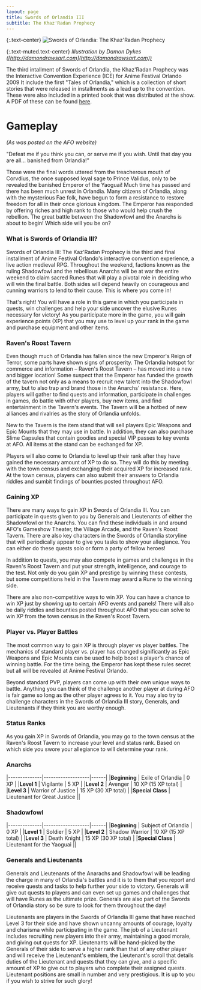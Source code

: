 ```yaml
---
layout: page
title: Swords of Orlandia III
subtitle: The Khaz'Radan Prophecy 
---
```



{:.text-center}
![Swords of Orlandia: The Khaz'Radan Prophecy ][swords-3-logo]

{:.text-muted.text-center}
*Illustration by Damon Dykes ([http://damondrawsart.com](http://damondrawsart.com))*

The third intallment of Swords of Orlandia, the Khaz'Radan Prophecy was the Interactive Convention Experience (ICE) for Anime Festival Orlando 2009
It include the first "Tales of Orlandia," which is a collection of short stories that were released in installments as a lead up to the convention. These were also included in a printed book that was distributed at the show. A PDF of these can be found <a href="http://statics.orlandia.talesoforlandia.com/past-orlandias/swords/swords-of-orlandia-3.pdf" target="_blank">here</a>.

# Gameplay

*(As was posted on the AFO website)*

"Defeat me if you think you can, or serve me if you wish. Until that day you are all… banished from Orlandia!"

Those were the final words uttered from the treacherous mouth of Corvdius, the once supposed loyal sage to Prince Validus, only to be revealed the banished Emperor of the Yaoguai! Much time has passed and there has been much unrest in Orlandia. Many citizens of Orlandia, along with the mysterious Fae folk, have begun to form a resistance to restore freedom for all in their once glorious kingdom. The Emperor has responded by offering riches and high rank to those who would help crush the rebellion. The great battle between the Shadowfowl and the Anarchs is about to begin! Which side will you be on?

### What is Swords of Orlandia III?

Swords of Orlandia III: The Kaz'Radan Prophecy is the third and final installment of Anime Festival Orlando's interactive convention experience, a live action medieval RPG. Throughout the weekend, factions known as the ruling Shadowfowl and the rebellious Anarchs will be at war the entire weekend to claim sacred Runes that will play a pivotal role in deciding who will win the final battle. Both sides will depend heavily on courageous and cunning warriors to lend to their cause. This is where you come in!

That's right! You will have a role in this game in which you participate in quests, win challenges and help your side uncover the elusive Runes necessary for victory! As you participate more in the game, you will gain experience points (XP) that you may use to level up your rank in the game and purchase equipment and other items.

### Raven's Roost Tavern

Even though much of Orlandia has fallen since the new Emperor's Reign of Terror, some parts have shown signs of prosperity. The Orlandia hotspot for commerce and information – Raven's Roost Tavern – has moved into a new and bigger location! Some suspect that the Emperor has funded the growth of the tavern not only as a means to recruit new talent into the Shadowfowl army, but to also trap and brand those in the Anarchs' resistance. Here, players will gather to find quests and information, participate in challenges in games, do battle with other players, buy new items, and find entertainment in the Tavern's events. The Tavern will be a hotbed of new alliances and rivalries as the story of Orlandia unfolds.

New to the Tavern is the item stand that will sell players Epic Weapons and Epic Mounts that they may use in battle. In addition, they can also purchase Slime Capsules that contain goodies and special VIP passes to key events at AFO. All items at the stand can be exchanged for XP.

Players will also come to Orlandia to level up their rank after they have gained the necessary amount of XP to do so. They will do this by meeting with the town census and exchanging their acquired XP for increased rank. At the town census, players can also submit their answers to Orlandia riddles and sumbit findings of bounties posted throughout AFO.

### Gaining XP

There are many ways to gain XP in Swords of Orlandia III. You can participate in quests given to you by Generals and Lieutenants of either the Shadowfowl or the Anarchs. You can find these individuals in and around AFO's Gameshow Theater, the Village Arcade, and the Raven's Roost Tavern. There are also key characters in the Swords of Orlandia storyline that will periodically appear to give you tasks to show your allegiance. You can either do these quests solo or form a party of fellow heroes!

In addition to quests, you may also compete in games and challenges in the Raven's Roost Tavern and put your strength, intelligence, and courage to the test. Not only do you gain XP and prestige by winning these contests, but some competitions held in the Tavern may award a Rune to the winning side.

There are also non-competitive ways to win XP. You can have a chance to win XP just by showing up to certain AFO events and panels! There will also be daily riddles and bounties posted throughout AFO that you can solve to win XP from the town census in the Raven's Roost Tavern.

### Player vs. Player Battles

The most common way to gain XP is through player vs player battles. The mechanics of standard player vs. player has changed significantly as Epic Weapons and Epic Mounts can be used to help boost a player's chance of winning battle. For the time being, the Emperor has kept these rules secret but all will be revealed at Anime Festival Orlando.

Beyond standard PVP, players can come up with their own unique ways to battle. Anything you can think of the challenge another player at during AFO is fair game so long as the other player agrees to it. You may also try to challenge characters in the Swords of Orlandia III story, Generals, and Lieutenants if they think you are worthy enough.

### Status Ranks

As you gain XP in Swords of Orlandia, you may go to the town census at the Raven's Roost Tavern to increase your level and status rank. Based on which side you swore your allegiance to will determine your rank.

### Anarchs

|--------------|-------------------|------|
|**Beginning** | Exile of Orlandia | 0 XP |
|**Level 1**   | Vigilante         | 5 XP |
|**Level 2**   | Avenger           | 10 XP (15 XP total) |
|**Level 3**   | Warrior of Justice | 15 XP (30 XP total) |
|**Special Class** | Lieutenant for Great Justice ||

### Shadowfowl

|--------------|-------------------|------|
|**Beginning** | Subject of Orlandia | 0 XP |
|**Level 1**   | Soldier         | 5 XP |
|**Level 2**   | Shadow Warrior  | 10 XP (15 XP total) |
|**Level 3**   | Death Knight    | 15 XP (30 XP total) |
|**Special Class** | Lieutenant for the Yaoguai ||

### Generals and Lieutenants

Generals and Lieutenants of the Anarachs and Shadowfowl will be leading the charge in many of Orlandia's battles and it is to them that you report and receive quests and tasks to help further your side to victory. Generals will give out quests to players and can even set up games and challenges that will have Runes as the ultimate prize. Generals are also part of the Swords of Orlandia story so be sure to look for them throughout the day!

Lieutenants are players in the Swords of Orlandia III game that have reached Level 3 for their side and have shown uncanny amounts of courage, loyalty and charisma while participating in the game. The job of a Lieutenant includes recruiting new players into their army, maintaining a good morale, and giving out quests for XP. Lieutenants will be hand-picked by the Generals of their side to serve a higher rank than that of any other player and will receive the Lieutenant's emblem, the Lieutenant's scroll that details duties of the Lieutenant and quests that they can give, and a specific amount of XP to give out to players who complete their assigned quests. Lieutenant positions are small in number and very prestigious. It is up to you if you wish to strive for such glory!

[swords-3-logo]: http://statics.orlandia.talesoforlandia.com/past-orlandias/swords/swords-3-logo.png